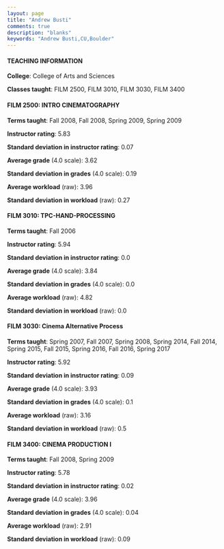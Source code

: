 ```yaml
---
layout: page
title: "Andrew Busti" 
comments: true
description: "blanks"
keywords: "Andrew Busti,CU,Boulder"
---
```

<head>
<script src="https://ajax.googleapis.com/ajax/libs/jquery/2.1.3/jquery.min.js"></script>
<script src="https://dl.dropboxusercontent.com/s/pc42nxpaw1ea4o9/highcharts.js?dl=0"></script>
<!-- <script src="../assets/js/highcharts.js"></script> -->
<style type="text/css">@font-face {
	font-family: "Bebas Neue";
	src: url(https://www.filehosting.org/file/details/544349/BebasNeue Regular.otf) format("opentype");
	}
	h1.Bebas { 
		font-family: "Bebas Neue", Verdana, Tahoma;
	}
</style>
</head>
	   
#### TEACHING INFORMATION

**College**: College of Arts and Sciences

**Classes taught**: FILM 2500, FILM 3010, FILM 3030, FILM 3400

#### FILM 2500: INTRO CINEMATOGRAPHY

**Terms taught**: Fall 2008, Fall 2008, Spring 2009, Spring 2009

**Instructor rating**: 5.83

**Standard deviation in instructor rating**: 0.07

**Average grade** (4.0 scale): 3.62

**Standard deviation in grades** (4.0 scale): 0.19

**Average workload** (raw): 3.96

**Standard deviation in workload** (raw): 0.27

#### FILM 3010: TPC-HAND-PROCESSING

**Terms taught**: Fall 2006

**Instructor rating**: 5.94

**Standard deviation in instructor rating**: 0.0

**Average grade** (4.0 scale): 3.84

**Standard deviation in grades** (4.0 scale): 0.0

**Average workload** (raw): 4.82

**Standard deviation in workload** (raw): 0.0

#### FILM 3030: Cinema Alternative Process

**Terms taught**: Spring 2007, Fall 2007, Spring 2008, Spring 2014, Fall 2014, Spring 2015, Fall 2015, Spring 2016, Fall 2016, Spring 2017

**Instructor rating**: 5.92

**Standard deviation in instructor rating**: 0.09

**Average grade** (4.0 scale): 3.93

**Standard deviation in grades** (4.0 scale): 0.1

**Average workload** (raw): 3.16

**Standard deviation in workload** (raw): 0.5

#### FILM 3400: CINEMA PRODUCTION I

**Terms taught**: Fall 2008, Spring 2009

**Instructor rating**: 5.78

**Standard deviation in instructor rating**: 0.02

**Average grade** (4.0 scale): 3.96

**Standard deviation in grades** (4.0 scale): 0.04

**Average workload** (raw): 2.91

**Standard deviation in workload** (raw): 0.09

